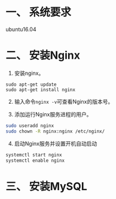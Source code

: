 # 一、 系统要求
ubuntu16.04  

# 二、 安装Nginx
1. 安装nginx。  
```shell
sudo apt-get update
sudo apt-get install nginx
```

2. 输入命令`nginx -v`可查看Nginx的版本号。  

3. 添加运行Nginx服务进程的用户。
```sh
sudo useradd nginx
sudo chown -R nginx:nginx /etc/nginx/
```

4. 启动Nginx服务并设置开机自动启动
```sh
systemctl start nginx
systemctl enable nginx
```

# 三、 安装MySQL
